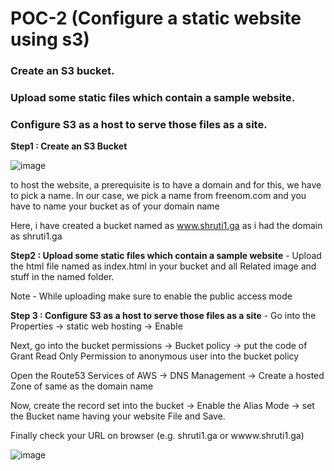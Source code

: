 # POC-2 (Configure a static website using s3)
### Create an S3 bucket.
### Upload some static files which contain a sample website.
### Configure S3 as a host to serve those files as a site.

**Step1 : Create an S3 Bucket** 

![image](https://user-images.githubusercontent.com/67600604/171572497-e6fb7bb7-52b8-47c1-8533-ead257cdcf1b.png)

to host the website, a prerequisite is to have a domain and for this, we have to pick a name. In our case, we pick a name from freenom.com and you have to name your bucket as of your domain name

Here, i have created a bucket named as www.shruti1.ga as i had the domain as shruti1.ga

**Step2 : Upload some static files which contain a sample website** - Upload the html file named as index.html in your bucket and all Related image and stuff in the named folder.

Note - While uploading make sure to enable the public access mode

**Step 3 : Configure S3 as a host to serve those files as a site** - Go into the Properties -> static web hosting -> Enable

Next, go into the bucket permissions -> Bucket policy -> put the code of Grant Read Only Permission to anonymous user into the bucket policy 

Open the Route53 Services of AWS -> DNS Management -> Create a hosted Zone of same as the domain name

Now, create the record set into the bucket -> Enable the Alias Mode -> set the Bucket name having your website File and Save.

Finally check your URL on browser (e.g. shruti1.ga or wwww.shruti1.ga)

![image](https://user-images.githubusercontent.com/67600604/171574154-978f258f-f06f-42de-880b-5472b7fab6d0.png)
